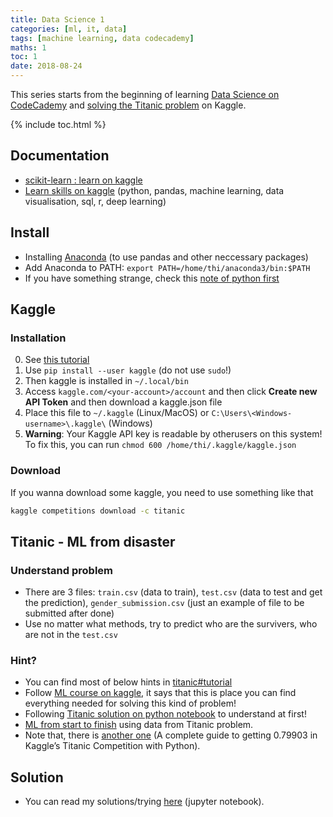 ```yaml
---
title: Data Science 1
categories: [ml, it, data]
tags: [machine learning, data codecademy]
maths: 1
toc: 1
date: 2018-08-24
---
```


This series starts from the beginning of learning [Data Science on CodeCademy](https://www.codecademy.com/learn/paths/data-science) and [solving the Titanic problem](https://www.kaggle.com/c/titanic) on Kaggle.

{% include toc.html %}

## Documentation

- [scikit-learn : learn on kaggle](http://blog.kaggle.com/author/kevin-markham/)
- [Learn skills on kaggle](https://www.kaggle.com/learn/overview) (python, pandas, machine learning, data visualisation, sql, r, deep learning)


## Install

- Installing [Anaconda](https://docs.anaconda.com/anaconda/install/linux) (to use pandas and other neccessary packages)
- Add Anaconda to PATH: `export PATH=/home/thi/anaconda3/bin:$PATH`
- If you have something strange, check this [note of python first]({{site.baseurl}}/python-note-1#install)



## Kaggle

### Installation

0. See [this tutorial](https://github.com/Kaggle/kaggle-api)
1. Use `pip install --user kaggle` (do not use `sudo`!)
2. Then kaggle is installed in `~/.local/bin`
3. Access `kaggle.com/<your-account>/account` and then click **Create new API Token** and then download a kaggle.json file 
4. Place this file to `~/.kaggle` (Linux/MacOS) or `C:\Users\<Windows-username>\.kaggle\` (Windows)
5. **Warning**: Your Kaggle API key is readable by otherusers on this system! To fix this, you can run `chmod 600 /home/thi/.kaggle/kaggle.json`

### Download 

If you wanna download some kaggle, you need to use something like that

~~~ bash
kaggle competitions download -c titanic
~~~

## Titanic - ML from disaster

### Understand problem

- There are 3 files: `train.csv` (data to train), `test.csv` (data to test and get the prediction), `gender_submission.csv` (just an example of file to be submitted after done)
- Use no matter what methods, try to predict who are the survivers, who are not in the `test.csv`

### Hint?

- You can find most of below hints in [titanic\#tutorial](https://www.kaggle.com/c/titanic#tutorials)
- Follow [ML course on kaggle](https://www.kaggle.com/learn/machine-learning), it says that this is place you can find everything needed for solving this kind of problem!
- Following [Titanic solution on python notebook](https://www.kaggle.com/startupsci/titanic-data-science-solutions) to understand at first!
- [ML from start to finish](https://www.kaggle.com/jeffd23/scikit-learn-ml-from-start-to-finish) using data from Titanic problem.
- Note that, there is [another one](https://triangleinequality.wordpress.com/2013/09/05/a-complete-guide-to-getting-0-79903-in-kaggles-titanic-competition-with-python/) (A complete guide to getting 0.79903 in Kaggle’s Titanic Competition with Python).




## Solution

- You can read my solutions/trying [here]({{site.baseurl}}/jupyter/titanic.html) (jupyter notebook).